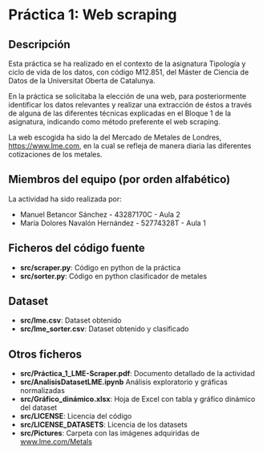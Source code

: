 # Práctica 1: Web scraping

## Descripción

Esta práctica se ha realizado en el contexto de la asignatura Tipología y ciclo de vida de los datos, con código M12.851, del Máster de Ciencia de Datos de la Universitat Oberta de Catalunya.

En la práctica se solicitaba la elección de una web, para posteriormente identificar los datos relevantes y realizar una extracción de éstos a través de alguna de las diferentes técnicas explicadas en el Bloque 1 de la asignatura, indicando como método preferente el web scraping.

La web escogida ha sido la del Mercado de Metales de Londres, https://www.lme.com, en la cual se refleja de manera diaria las diferentes cotizaciones de los metales.

## Miembros del equipo (por orden alfabético)

La actividad ha sido realizada por:

* Manuel Betancor Sánchez - 43287170C - Aula 2
* María Dolores Navalón Hernández - 52774328T - Aula 1

## Ficheros del código fuente

* **src/scraper.py**: Código en python de la práctica
* **src/sorter.py**: Código en python clasificador de metales

## Dataset

* **src/lme.csv**: Dataset obtenido
* **src/lme_sorter.csv**: Dataset obtenido y clasificado

## Otros ficheros

* **src/Práctica_1_LME-Scraper.pdf**: Documento detallado de la actividad
* **src/AnalisisDatasetLME.ipynb** Análisis exploratorio y gráficas normalizadas 
* **src/Gráfico_dinámico.xlsx**: Hoja de Excel con tabla y gráfico dinámico del dataset
* **src/LICENSE**: Licencia del código
* **src/LICENSE_DATASETS**: Licencia de los datasets
* **src/Pictures**: Carpeta con las imágenes adquiridas de www.lme.com/Metals
